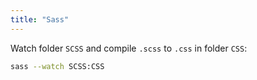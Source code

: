 ```yaml
---
title: "Sass"
---
```


Watch folder `SCSS` and compile `.scss` to `.css` in folder `CSS`:
```bash
sass --watch SCSS:CSS
```
